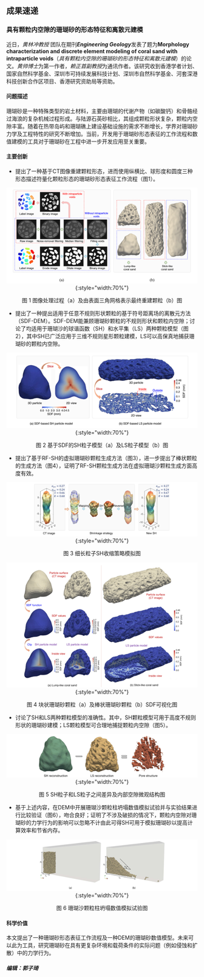 ## 成果速递

### 具有颗粒内空隙的珊瑚砂的形态特征和离散元建模

近日，*黄林冲教授* 团队在期刊***Engineering Geology***发表了题为**Morphology characterization and discrete element modeling of coral sand with intraparticle voids**（*具有颗粒内空隙的珊瑚砂的形态特征和离散元建模*）的论文。*黄帅博士*为第一作者，*赖正首副教授*为通讯作者。该研究收到香港学者计划、国家自然科学基金、深圳市可持续发展科技计划、深圳市自然科学基金、河套深港科技创新合作区项目、香港研究资助局等资助。

#### 问题描述

珊瑚砂是一种特殊类型的岩土材料，主要由珊瑚的代谢产物（如碳酸钙）和骨骼经过海浪的复杂机械过程形成。与陆源石英砂相比，其组成颗粒形状复杂，颗粒内空隙丰富。随着在热带岛屿和珊瑚礁上建设基础设施的需求不断增长，学界对珊瑚砂力学及工程特性的研究不断增加。当前，开发用于珊瑚砂形态表征的工作流程和数值建模的工具对于珊瑚砂在工程中进一步开发应用至关重要。

#### 主要创新

- 提出了一种基于CT图像重建颗粒形态，进而使用纵横比、球形度和圆度三种形态描述符量化颗粒形态的珊瑚砂形态表征工作流程（图1）。

<center>

![workflow](fig-1.png){:style="width:70%"}

图 1 图像处理过程（a）及由表面三角网格表示最终重建颗粒（b）图

</center>

- 提出了一种提出适用于任意不规则形状颗粒的基于符号距离场的离散元方法（SDF-DEM）。SDF-DEM能兼顾珊瑚砂颗粒的不规则形状和颗粒内空隙；讨论了均适用于珊瑚沙的球谐函数（SH）和水平集（LS）两种颗粒模型（图2），其中SH已广泛应用于三维不规则星形颗粒建模，LS可以高保真地捕获珊瑚砂的颗粒内空隙。

<center>

![workflow](fig-2.png){:style="width:70%"}

图 2 基于SDF的SH粒子模型（a）及LS粒子模型（b）图

</center>

- 提出了基于RF-SH的虚拟珊瑚砂颗粒生成方法（图3），进一步提出了棒状颗粒的生成方法（图4），证明了RF-SH颗粒生成方法在虚拟珊瑚沙颗粒生成方面高度有效。

<center>

![workflow](fig-3.png){:style="width:70%"}

图 3 细长粒子SH收缩策略模拟图

![workflow](fig-4.png){:style="width:70%"}

图 4 块状珊瑚砂颗粒（a）及棒状珊瑚砂颗粒（b）SDF可视化图

</center>

- 讨论了SH和LS两种颗粒模型的准确性。其中，SH颗粒模型可用于高度不规则形状的珊瑚砂建模；LS颗粒模型可合理地捕捉颗粒内空隙（图5）。

<center>

![workflow](fig-5.png){:style="width:70%"}

图 5 SH粒子和LS粒子之间差异及内部空隙微观结构图

</center>

- 基于上述内容，在DEM中开展珊瑚沙颗粒柱坍塌数值模拟试验并与实验结果进行比较验证（图6），吻合良好；证明了不涉及破损的情况下，颗粒内空隙对珊瑚砂的力学行为的影响可以忽略不计由此可得SH可用于模拟珊瑚砂以提高计算效率和节省内存。

<center>

![workflow](fig-6.png){:style="width:70%"}

图 6 珊瑚沙颗粒柱坍塌数值模拟试验图

</center>

#### 科学价值

本文提出了一种珊瑚砂形态表征工作流程及一种DEM的珊瑚砂数值模型。未来可以此为工具，研究珊瑚砂在具有更复杂环境和载荷条件的实际问题（例如侵蚀和扩散）中的力学行为。


##### 编辑：郭子琦
